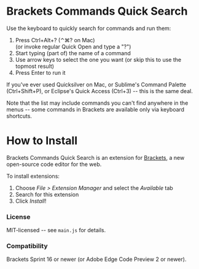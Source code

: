 Brackets Commands Quick Search
==============================
Use the keyboard to quickly search for commands and run them:

1. Press Ctrl+Alt+? (⌃⌘? on Mac)
   <br>(or invoke regular Quick Open and type a "?")
2. Start typing (part of) the name of a command
3. Use arrow keys to select the one you want (or skip this to use the topmost result)
4. Press Enter to run it

If you've ever used Quicksilver on Mac, or Sublime's Command Palette (Ctrl+Shift+P), or Eclipse's Quick Access (Ctrl+3) -- this is the same deal.

Note that the list may include commands you can't find anywhere in the menus -- some commands in Brackets are available only via keyboard shortcuts.


How to Install
==============
Brackets Commands Quick Search is an extension for [Brackets](https://github.com/adobe/brackets/), a new open-source code editor for the web.

To install extensions:

1. Choose _File > Extension Manager_ and select the _Available_ tab
2. Search for this extension
3. Click _Install_!


### License
MIT-licensed -- see `main.js` for details.

### Compatibility
Brackets Sprint 16 or newer (or Adobe Edge Code Preview 2 or newer).

